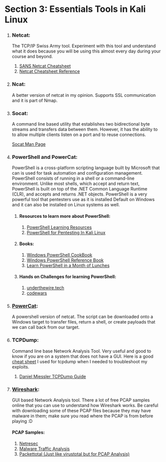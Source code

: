 # Section 3: Essentials Tools in Kali Linux

1. ### Netcat: 
   The TCP/IP Swiss Army tool. Experiment with this tool and understand what it does because you will be using this almost every day during your course and beyond.

   1. [SANS Netcat Cheatsheet](https://www.sans.org/posters/netcat-cheat-sheet/)
   2. [Netcat Cheatsheet Reference](https://quickref.me/nc)

2. ### Ncat: 
   A better version of netcat in my opinion. Supports SSL communication and it is part of Nmap.

3. ### Socat: 
   A command line based utility that establishes two bidirectional byte streams and transfers data between them. However, it has the ability to to allow multiple clients listen on a port and to reuse connections.

    [Socat Man Page](https://linux.die.net/man/1/socat)

4. ### PowerShell and PowerCat:

    PowerShell is a cross-platform scripting language built by Microsoft that can is used for task automation and configuration management. PowerShell consists of running in a shell or a command-line environment. Unlike most shells, which accept and return text, PowerShell is built on top of the .NET Common Language Runtime (CLR), and accepts and returns .NET objects. PowerShell is a very powerful tool that pentesters use as it is installed Default on Windows and it can also be installed on Linux systems as well.

   1. #### Resources to learn more about PowerShell:

       1. [PowerShell Learning Resources](https://docs.microsoft.com/en-us/powershell/scripting/learn/more-powershell-learning?view=powershell-7)
       2. [PowerShell for Pentesting In Kali Linux](https://www.offensive-security.com/offsec/kali-linux-powershell-pentesting/)

   2. #### Books:

       1. [Windows PowerShell CookBook](https://www.amazon.com/Windows-PowerShell-Cookbook-Scripting-Microsofts/dp/1449320686)
       2. [Windows PowerShell Reference Book](https://www.amazon.com/Windows-PowerShell-Pocket-Reference-Scripters-dp-1449320961/dp/1449320961/)
       3. [Learn PowerShell in a Month of Lunches](https://www.amazon.com/Learn-Windows-PowerShell-Month-Lunches/dp/1617294160/)

   3. #### Hands on Challenges for learning PowerShell:

      1. [underthewire.tech](https://underthewire.tech/wargames.htm)
      2. [codewars](https://www.codewars.com/)

5. ### [PowerCat](https://github.com/besimorhino/powercat): 
   A powershell version of netcat. The script can be downloaded onto a Windows target to transfer files, return a shell, or create payloads that we can call back from our target.

6. ### TCPDump: 
   Command line base Network Analysis Tool. Very useful and good to know if you are on a system that does not have a GUI. Here is a good [cheat sheet](https://www.andreafortuna.org/technology/networking/tcpdump-a-simple-cheatsheet/) I used for tcpdump when I needed to troubleshoot my exploits.

    1. [Daniel Miessler TCPDump Guide](https://danielmiessler.com/study/tcpdump/)  


7. ### [Wireshark](https://www.wireshark.org/download.html): 
   GUI based Network Analysis tool. There a lot of free PCAP samples online that you can use to understand how Wireshark works. Be careful with downloading some of these PCAP files because they may have malware in them; make sure you read where the PCAP is from before playing :D

    #### PCAP Samples:

    1. [Netresec](https://www.netresec.com/?page=pcapfiles)
    2. [Malware Traffic Analysis](https://www.malware-traffic-analysis.net/)
    3. [Packettotal (Just like virustotal but for PCAP Analysis)](https://packettotal.com/)